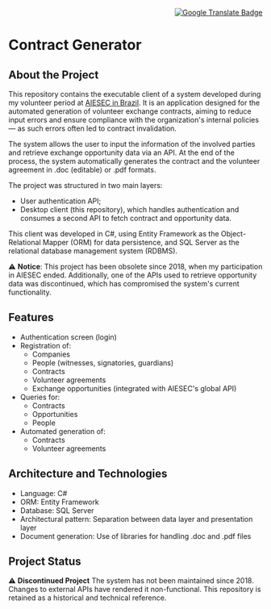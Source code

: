 <p align="right">
  <a href="https://github.com/guialmeidan/dividends_extractor/blob/main/README-pt.md">
    <img src="https://img.shields.io/badge/PORTUGUESE-4285F4?style=flat&logo=googletranslate&logoColor=white" alt="Google Translate Badge">
  </a>
</p>

# Contract Generator

## About the Project

This repository contains the executable client of a system developed during my volunteer period at [AIESEC in Brazil](https://aiesec.org.br/). It is an application designed for the automated generation of volunteer exchange contracts, aiming to reduce input errors and ensure compliance with the organization's internal policies — as such errors often led to contract invalidation.

The system allows the user to input the information of the involved parties and retrieve exchange opportunity data via an API. At the end of the process, the system automatically generates the contract and the volunteer agreement in .doc (editable) or .pdf formats.

The project was structured in two main layers:

- User authentication API;
- Desktop client (this repository), which handles authentication and consumes a second API to fetch contract and opportunity data.

This client was developed in C#, using Entity Framework as the Object-Relational Mapper (ORM) for data persistence, and SQL Server as the relational database management system (RDBMS).

⚠️ **Notice**: This project has been obsolete since 2018, when my participation in AIESEC ended. Additionally, one of the APIs used to retrieve opportunity data was discontinued, which has compromised the system's current functionality.

## Features

- Authentication screen (login)
- Registration of:
    - Companies
    - People (witnesses, signatories, guardians)
    - Contracts
    - Volunteer agreements
    - Exchange opportunities (integrated with AIESEC's global API)
- Queries for:
    - Contracts
    - Opportunities
    - People
- Automated generation of:
    - Contracts
    - Volunteer agreements

## Architecture and Technologies

- Language: C#
- ORM: Entity Framework
- Database: SQL Server
- Architectural pattern: Separation between data layer and presentation layer
- Document generation: Use of libraries for handling .doc and .pdf files

## Project Status

⚠️ **Discontinued Project**
The system has not been maintained since 2018. Changes to external APIs have rendered it non-functional. This repository is retained as a historical and technical reference.
